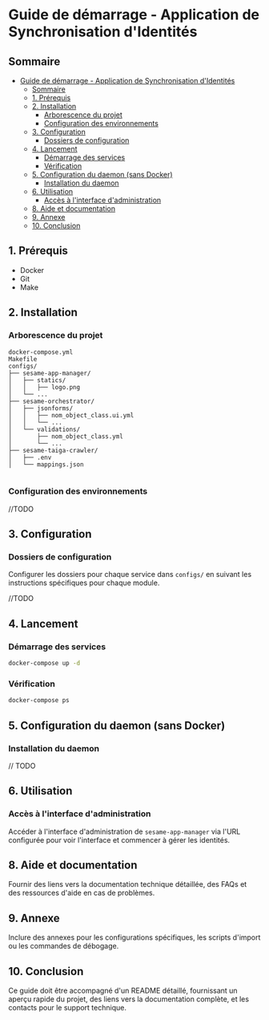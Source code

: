 
# Guide de démarrage - Application de Synchronisation d'Identités

## Sommaire

- [Guide de démarrage - Application de Synchronisation d'Identités](#guide-de-démarrage---application-de-synchronisation-didentités)
  - [Sommaire](#sommaire)
  - [1. Prérequis](#1-prérequis)
  - [2. Installation](#2-installation)
    - [Arborescence du projet](#arborescence-du-projet)
    - [Configuration des environnements](#configuration-des-environnements)
  - [3. Configuration](#3-configuration)
    - [Dossiers de configuration](#dossiers-de-configuration)
  - [4. Lancement](#4-lancement)
    - [Démarrage des services](#démarrage-des-services)
    - [Vérification](#vérification)
  - [5. Configuration du daemon (sans Docker)](#5-configuration-du-daemon-sans-docker)
    - [Installation du daemon](#installation-du-daemon)
  - [6. Utilisation](#6-utilisation)
    - [Accès à l'interface d'administration](#accès-à-linterface-dadministration)
  - [8. Aide et documentation](#8-aide-et-documentation)
  - [9. Annexe](#9-annexe)
  - [10. Conclusion](#10-conclusion)

## 1. Prérequis

- Docker
- Git
- Make

## 2. Installation

### Arborescence du projet

```
docker-compose.yml
Makefile
configs/
├── sesame-app-manager/
│   ├── statics/
│   │   ├── logo.png
│   └── ...
├── sesame-orchestrator/
│   ├── jsonforms/
│   │   ├── nom_object_class.ui.yml
│   │   └── ...
│   └── validations/
│       ├── nom_object_class.yml
│       └── ...
├── sesame-taiga-crawler/
│   ├── .env
│   └── mappings.json
```

```bash    

```



### Configuration des environnements

//TODO

## 3. Configuration

### Dossiers de configuration

Configurer les dossiers pour chaque service dans `configs/` en suivant les instructions spécifiques pour chaque module.

//TODO

## 4. Lancement

### Démarrage des services

```bash
docker-compose up -d
```

### Vérification

```bash
docker-compose ps
```

## 5. Configuration du daemon (sans Docker)

### Installation du daemon

// TODO

## 6. Utilisation

### Accès à l'interface d'administration

Accéder à l'interface d'administration de `sesame-app-manager` via l'URL configurée pour voir l'interface et commencer à gérer les identités.

## 8. Aide et documentation

Fournir des liens vers la documentation technique détaillée, des FAQs et des ressources d'aide en cas de problèmes.

## 9. Annexe

Inclure des annexes pour les configurations spécifiques, les scripts d'import ou les commandes de débogage.

## 10. Conclusion

Ce guide doit être accompagné d'un README détaillé, fournissant un aperçu rapide du projet, des liens vers la documentation complète, et les contacts pour le support technique.
